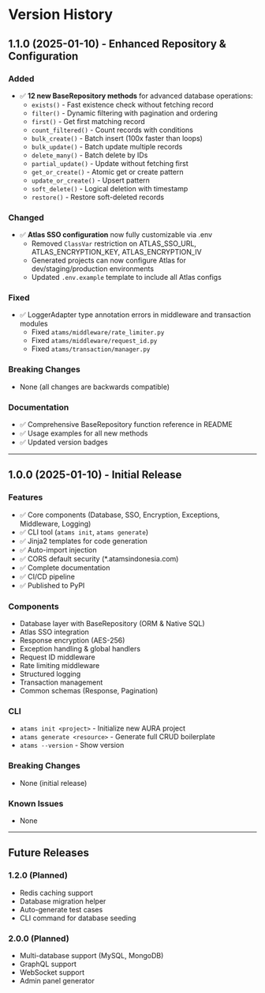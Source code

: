 # Version History

## 1.1.0 (2025-01-10) - Enhanced Repository & Configuration

### Added
- ✅ **12 new BaseRepository methods** for advanced database operations:
  - `exists()` - Fast existence check without fetching record
  - `filter()` - Dynamic filtering with pagination and ordering
  - `first()` - Get first matching record
  - `count_filtered()` - Count records with conditions
  - `bulk_create()` - Batch insert (100x faster than loops)
  - `bulk_update()` - Batch update multiple records
  - `delete_many()` - Batch delete by IDs
  - `partial_update()` - Update without fetching first
  - `get_or_create()` - Atomic get or create pattern
  - `update_or_create()` - Upsert pattern
  - `soft_delete()` - Logical deletion with timestamp
  - `restore()` - Restore soft-deleted records

### Changed
- ✅ **Atlas SSO configuration** now fully customizable via .env
  - Removed `ClassVar` restriction on ATLAS_SSO_URL, ATLAS_ENCRYPTION_KEY, ATLAS_ENCRYPTION_IV
  - Generated projects can now configure Atlas for dev/staging/production environments
  - Updated `.env.example` template to include all Atlas configs

### Fixed
- ✅ LoggerAdapter type annotation errors in middleware and transaction modules
  - Fixed `atams/middleware/rate_limiter.py`
  - Fixed `atams/middleware/request_id.py`
  - Fixed `atams/transaction/manager.py`

### Breaking Changes
- None (all changes are backwards compatible)

### Documentation
- ✅ Comprehensive BaseRepository function reference in README
- ✅ Usage examples for all new methods
- ✅ Updated version badges

---

## 1.0.0 (2025-01-10) - Initial Release

### Features
- ✅ Core components (Database, SSO, Encryption, Exceptions, Middleware, Logging)
- ✅ CLI tool (`atams init`, `atams generate`)
- ✅ Jinja2 templates for code generation
- ✅ Auto-import injection
- ✅ CORS default security (*.atamsindonesia.com)
- ✅ Complete documentation
- ✅ CI/CD pipeline
- ✅ Published to PyPI

### Components
- Database layer with BaseRepository (ORM & Native SQL)
- Atlas SSO integration
- Response encryption (AES-256)
- Exception handling & global handlers
- Request ID middleware
- Rate limiting middleware
- Structured logging
- Transaction management
- Common schemas (Response, Pagination)

### CLI
- `atams init <project>` - Initialize new AURA project
- `atams generate <resource>` - Generate full CRUD boilerplate
- `atams --version` - Show version

### Breaking Changes
- None (initial release)

### Known Issues
- None

---

## Future Releases

### 1.2.0 (Planned)
- Redis caching support
- Database migration helper
- Auto-generate test cases
- CLI command for database seeding

### 2.0.0 (Planned)
- Multi-database support (MySQL, MongoDB)
- GraphQL support
- WebSocket support
- Admin panel generator

